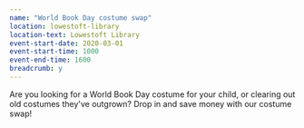 ```yaml
---
name: "World Book Day costume swap"
location: lowestoft-library
location-text: Lowestoft Library
event-start-date: 2020-03-01
event-start-time: 1000
event-end-time: 1600
breadcrumb: y
---
```


Are you looking for a World Book Day costume for your child, or clearing out old costumes they've outgrown? Drop in and save money with our costume swap!
